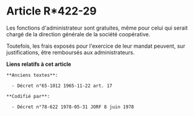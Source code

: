 # Article R*422-29

Les fonctions d'administrateur sont gratuites, même pour celui qui serait chargé de la direction générale de la société
coopérative.

Toutefois, les frais exposés pour l'exercice de leur mandat peuvent, sur justifications, être remboursés aux administrateurs.

**Liens relatifs à cet article**

	**Anciens textes**:

	  - Décret n°65-1012 1965-11-22 art. 17

	**Codifié par**:

	  - Décret n°78-622 1978-05-31 JORF 8 juin 1978
